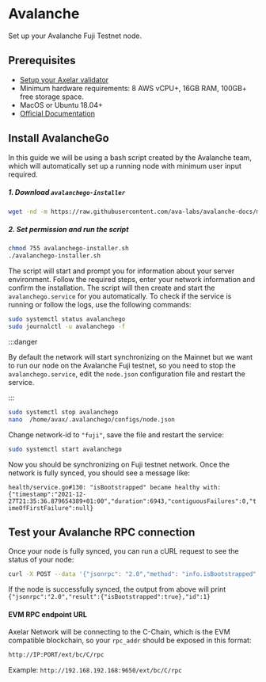 # Avalanche

Set up your Avalanche Fuji Testnet node.

## Prerequisites

- [Setup your Axelar validator](/validator/setup)
- Minimum hardware requirements: 8 AWS vCPU+, 16GB RAM, 100GB+ free storage space.
- MacOS or Ubuntu 18.04+
- [Official Documentation](https://docs.avax.network/build/tutorials/nodes-and-staking/run-avalanche-node)

## Install AvalancheGo

In this guide we will be using a bash script created by the Avalanche team, which will automatically set up a running node with minimum user input required.

##### 1. Download `avalanchego-installer`

```bash
wget -nd -m https://raw.githubusercontent.com/ava-labs/avalanche-docs/master/scripts/avalanchego-installer.sh
```

##### 2. Set permission and run the script

```bash
chmod 755 avalanchego-installer.sh
./avalanchego-installer.sh
```

The script will start and prompt you for information about your server environment. Follow the required steps, enter your network information and confirm the installation. The script will then create and start the `avalanchego.service` for you automatically. To check if the service is running or follow the logs, use the following commands:

```bash
sudo systemctl status avalanchego
sudo journalctl -u avalanchego -f
```

:::danger

By default the network will start synchronizing on the Mainnet but we want to run our node on the Avalanche Fuji testnet, so you need to stop the `avalanchego.service`, edit the `node.json` configuration file and restart the service.

:::

```bash
sudo systemctl stop avalanchego
nano  /home/avax/.avalanchego/configs/node.json
```

Change network-id to `"fuji"`, save the file and restart the service:

```bash
sudo systemctl start avalanchego
```

Now you should be synchronizing on Fuji testnet network. Once the network is fully synced, you should see a message like:

`health/service.go#130: "isBootstrapped" became healthy with: {"timestamp":"2021-12-27T21:35:36.879654389+01:00","duration":6943,"contiguousFailures":0,"timeOfFirstFailure":null}`

## Test your Avalanche RPC connection

Once your node is fully synced, you can run a cURL request to see the status of your node:

```bash
curl -X POST --data '{"jsonrpc": "2.0","method": "info.isBootstrapped","params":{"chain":"C"},"id":1}' -H 'content-type:application/json;' localhost:9650/ext/info

```

If the node is successfully synced, the output from above will print `{"jsonrpc":"2.0","result":{"isBootstrapped":true},"id":1}`

#### EVM RPC endpoint URL

Axelar Network will be connecting to the C-Chain, which is the EVM compatible blockchain, so your `rpc_addr` should be exposed in this format:

```bash
http://IP:PORT/ext/bc/C/rpc
```

Example:
`http://192.168.192.168:9650/ext/bc/C/rpc`
